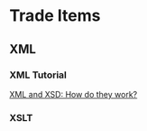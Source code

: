 # Trade Items

## XML

### XML Tutorial
[XML and XSD: How do they work?](https://youtube.com/playlist?list=PL73qvSDlAVViXEuAWaRFKul4gmYX9D-qL&si=5fy5G17y5ctcnnAc)

### XSLT
[](https://stackoverflow.com/questions/9938304/how-to-create-an-xsl-file-which-access-a-properties-file-in-order-for-an-xml-to)
[](https://stackoverflow.com/questions/5908668/use-xsl-to-output-plain-text)

